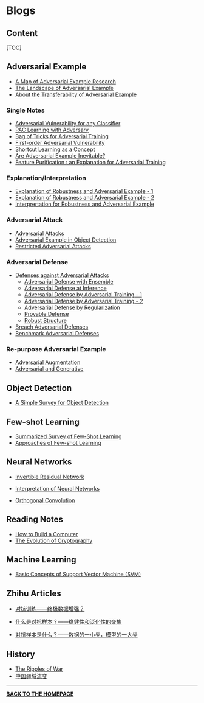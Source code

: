 # Blogs

## Content

[TOC]

## Adversarial Example

- <a href="blogs/pages/Map-AdversarialExample.html" target="_blank">A Map of Adversarial Example Research</a>
- <a href="blogs/pages/Landscape-AdversarialExample.html" target="_blank">The Landscape of Adversarial Example</a>
- <a href="blogs/pages/Note-TransferabilityAdversarialExample.html"  target="_blank">About the Transferability of Adversarial Example</a>

### Single Notes

- <a href="blogs/pages/Single-AdversarialVulnerability.html" target="_blank">Adversarial Vulnerability for any Classifier</a>
- <a href="blogs/pages/Single-AdversarialPAC.html" target="_blank">PAC Learning with Adversary</a>
- <a href="blogs/pages/Single-AdversarialTrainingTricks.html" target="_blank">Bag of Tricks for Adversarial Training</a>
- <a href="blogs/pages/Single-AdversarialVulnerabilityFirstorder.html" target="_blank">First-order Adversarial Vulnerability</a>
- <a href="blogs/pages/Single-ShortcutLearning.html" target="_blank">Shortcut Learning as a Concept</a>
- <a href="blogs/pages/Single-AdversarialInevitable.html" target="_blank">Are Adversarial Example Inevitable?</a>
- <a href="blogs/pages/Single-FeaturePurification.html" target="_blank">Feature Purification : an Explanation for Adversarial Training</a>

### Explanation/Interpretation

- <a href="blogs/pages/Note-AdversarialExplanation1.html" target="_blank">Explanation of Robustness and Adversarial Example - 1</a>
- <a href="blogs/pages/Note-AdversarialExplanation2.html" target="_blank">Explanation of Robustness and Adversarial Example - 2</a>
- <a href="blogs/pages/Note-AdversarialInterpretation.html" target="_blank">Interprertation for Robustness and Adversarial Example</a>

### Adversarial Attack

- <a href="blogs/pages/Note-AdversarialAttack.html" target="_blank">Adversarial Attacks</a>
- <a href="blogs/pages/Note-AdversarialExampleOD.html" target="_blank">Adversarial Example in Object Detection</a>
- <a href="blogs/pages/Note-AdversarialAttackRestricted.html" target="_blank">Restricted Adversarial Attacks</a>

### Adversarial Defense

- <a href="blogs/pages/Note-AdversarialDefense.html" target="_blank">Defenses against Adversarial Attacks</a>
  - <a href="blogs/pages/Note-AdversarialDefenseEnsemble.html" target="_blank">Adversarial Defense with Ensemble</a>
  - <a href="blogs/pages/Note-AdversarialDefenseInference.html" target="_blank">Adversarial Defense at Inference</a>
  - <a href="blogs/pages/Note-AdversarialTraining1.html" target="_blank">Adversarial Defense by Adversarial Training - 1</a>
  - <a href="blogs/pages/Note-AdversarialTraining2.html" target="_blank">Adversarial Defense by Adversarial Training - 2</a>
  - <a href="blogs/pages/Note-AdversarialRegularization.html" target="_blank">Adversarial Defense by Regularization</a>
  - <a href="blogs/pages/Note-AdversarialVerification.html" target="_blank">Provable Defense</a>
  - <a href="blogs/pages/Note-AdversarialDefenseStructure.html" target="_blank">Robust Structure</a>
- <a href="blogs/pages/Note-AdversarialDefenseBreach.html" target="_blank">Breach Adversarial Defenses</a>
- <a href="blogs/pages/Note-AdversarialBenchmark.html" target="_blank">Benchmark Adversarial Defenses</a>

### Re-purpose Adversarial Example

- <a href="blogs/pages/Note-AdversarialAugmentation.html" target="_blank">Adversarial Augmentation</a>
- <a href="blogs/pages/Note-AdversarialGenerative.html" target="_blank">Adversarial and Generative</a>

## Object Detection

- <a href="blogs/pages/Note-ObjectDetection.html" target="_blank">A Simple Survey for Object Detection</a>

## Few-shot Learning

- <a href="blogs/pages/Note-FewShotLearningSurvey.html" target="_blank">Summarized Survey of Few-Shot Learning</a>
- <a href="blogs/pages/Note-FewShotLearning.html" target="_blank">Approaches of Few-shot Learning</a>

## Neural Networks

- <a href="blogs/pages/Single-InvertibleResNet.html" target="_blank">Invertible Residual Network</a>

- <a href="blogs/pages/Note-NeuralNetworkInterpretation.html" target="_blank">Interpretation of Neural Networks</a>

- <a href="blogs/pages/Note-OrthogonalConvolution.html" target="_blank">Orthogonal Convolution</a>

## Reading Notes

- <a href="blogs/pages/code-note-en.html" target="_blank">How to Build a Computer</a>
- <a href="blogs/pages/encrypto-note-en.html" target="_blank">The Evolution of Cryptography</a>

## Machine Learning

- <a href="blogs/pages/Concept-SVM.html">Basic Concepts of Support Vector Machine (SVM)</a>

## Zhihu Articles

- <a href="https://zhuanlan.zhihu.com/p/296809584">对抗训练——终极数据增强？</a>

- <a href="https://zhuanlan.zhihu.com/p/269203978">什么是对抗样本？——稳健性和泛化性的交集</a>
- <a href="https://zhuanlan.zhihu.com/p/268154711">对抗样本是什么？——数据的一小步，模型的一大步</a>

## History

- <a href="blogs/pages/History-WarRipples.html" target="_blank">The Ripples of War</a>
- <a href="blogs/pages/History-LandFlowChina.html" target="_blank">中国疆域流变</a>

---

<b><a href="index.html">BACK TO THE HOMEPAGE</a></b>


